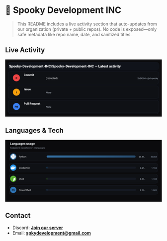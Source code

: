 # 👻 Spooky Development INC

> This README includes a live activity section that auto-updates from our organization (private + public repos). No code is exposed—only safe metadata like repo name, date, and sanitized titles.

## Live Activity
![Repo Snapshot](./assets/repo-snapshot.svg?v=60b52dae9c)

## Languages & Tech
![Languages Usage](./assets/languages.svg?v=5dd311a12e)

## Contact
- Discord: **[Join our server](https://discord.gg/XYspZgEEJb)**
- Email: **spkydevelopment@gmail.com**
